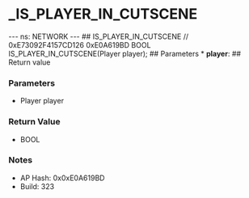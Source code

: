# _IS_PLAYER_IN_CUTSCENE

--- ns: NETWORK --- ## IS_PLAYER_IN_CUTSCENE  // 0xE73092F4157CD126 0xE0A619BD BOOL IS_PLAYER_IN_CUTSCENE(Player player);   ## Parameters * **player**:  ## Return value

### Parameters
* Player player

### Return Value
* BOOL

### Notes
* AP Hash: 0x0xE0A619BD
* Build: 323

